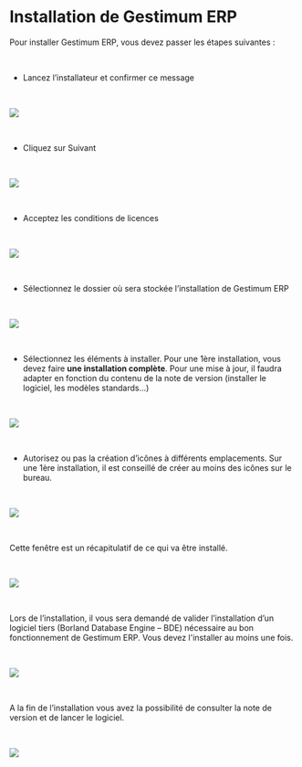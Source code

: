 # Installation de Gestimum ERP


Pour installer Gestimum ERP, vous devez passer les étapes suivantes : 


 


* Lancez l’installateur et confirmer ce message


 


![](../assets/images/08/ConfirmationInstallation.png)


 


* Cliquez sur Suivant


 


![](../assets/images/08/AccueilInstallation.png)


 


* Acceptez les conditions de licences


 


![](../assets/images/08/CLS.png)


 


* Sélectionnez le dossier où sera stockée l’installation de Gestimum ERP


 


![](../assets/images/08/Chemin.png)


 


* Sélectionnez les éléments à installer. Pour une 1ère installation, vous devez faire **une installation complète**. Pour une mise à jour, il faudra adapter en fonction du contenu de la note de version (installer le logiciel, les modèles standards…)


 


![](../assets/images/08/ComposantsInstaller.png)


 


* Autorisez ou pas la création d’icônes à différents emplacements. Sur une 1ère installation, il est conseillé de créer au moins des icônes sur le bureau.


 


![](../assets/images/08/Icones.png)


 


Cette fenêtre est un récapitulatif de ce qui va être installé.


 


![](../assets/images/08/Recapitulatif.png)


 


Lors de l’installation, il vous sera demandé de valider l’installation d’un logiciel tiers (Borland Database Engine – BDE) nécessaire au bon fonctionnement de Gestimum ERP. Vous devez l'installer au moins une fois.


 


![](../assets/images/08/InstallationBDE.png)


 


A la fin de l’installation vous avez la possibilité de consulter la note de version et de lancer le logiciel.


 


![](../assets/images/08/FinInstallation.png)


